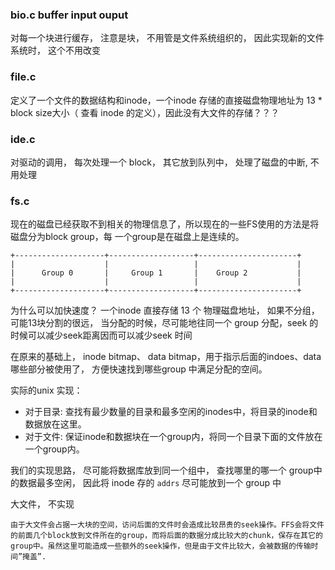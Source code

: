 


### bio.c buffer input ouput

对每一个块进行缓存， 注意是块， 不用管是文件系统组织的， 因此实现新的文件系统时， 这个不用改变

### file.c 

定义了一个文件的数据结构和inode，一个inode 存储的直接磁盘物理地址为 13 * block size大小（
查看 inode 的定义），因此没有大文件的存储？？？

### ide.c 

对驱动的调用， 每次处理一个 block， 其它放到队列中， 处理了磁盘的中断, 不用处理

### fs.c

现在的磁盘已经获取不到相关的物理信息了，所以现在的一些FS使用的方法是将磁盘分为block group，每
一个group是在磁盘上是连续的。

```
+--------------------+-------------------+----------------------+
|                    |                   |                      |
|      Group 0       |     Group 1       |    Group 2           |
|                    |                   |                      |
+--------------------+-------------------+----------------------+
```

为什么可以加快速度？ 一个inode 直接存储 13 个 物理磁盘地址， 如果不分组，可能13块分割的很远，
当分配的时候，尽可能地往同一个 group 分配，seek 的时候可以减少seek距离因而可以减少seek 时间

在原来的基础上， inode bitmap、 data bitmap，用于指示后面的indoes、data哪些部分被使用了，
方便快速找到哪些group 中满足分配的空间。


实际的unix 实现：
- 对于目录: 查找有最少数量的目录和最多空闲的inodes中，将目录的inode和数据放在这里。
- 对于文件: 保证inode和数据块在一个group内，将同一个目录下面的文件放在一个group内。


我们的实现思路， 尽可能将数据库放到同一个组中， 查找哪里的哪一个 group中的数据最多空闲， 因此将
inode 存的 `addrs` 尽可能放到一个 group 中


大文件， 不实现
```
由于大文件会占据一大块的空间，访问后面的文件时会造成比较昂贵的seek操作。FFS会将文件的前面几个block放到文件所在的group，而将后面的数据分成比较大的chunk，保存在其它的group中。虽然这里可能造成一些额外的seek操作，但是由于文件比较大，会被数据的传输时间”掩盖”.
```